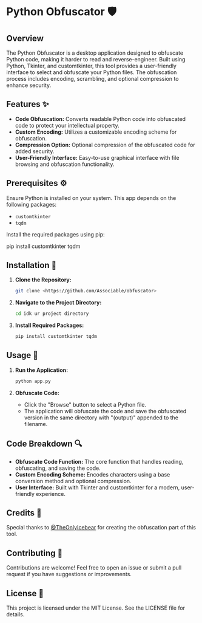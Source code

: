 # Python Obfuscator 🛡️

## Overview

The Python Obfuscator is a desktop application designed to obfuscate Python code, making it harder to read and reverse-engineer. Built using Python, Tkinter, and customtkinter, this tool provides a user-friendly interface to select and obfuscate your Python files. The obfuscation process includes encoding, scrambling, and optional compression to enhance security.

## Features ✨

- **Code Obfuscation:** Converts readable Python code into obfuscated code to protect your intellectual property.
- **Custom Encoding:** Utilizes a customizable encoding scheme for obfuscation.
- **Compression Option:** Optional compression of the obfuscated code for added security.
- **User-Friendly Interface:** Easy-to-use graphical interface with file browsing and obfuscation functionality.

## Prerequisites ⚙️

Ensure Python is installed on your system. This app depends on the following packages:

- `customtkinter`
- `tqdm`

Install the required packages using pip:

pip install customtkinter tqdm

## Installation 🔧

1. **Clone the Repository:**

    ```bash
    git clone <https://github.com/Associable/obfuscator>
    ```

2. **Navigate to the Project Directory:**

    ```bash
    cd idk ur project directory
    ```

3. **Install Required Packages:**

    ```bash
    pip install customtkinter tqdm
    ```

## Usage 🚀

1. **Run the Application:**

    ```bash
    python app.py
    ```

2. **Obfuscate Code:**

    - Click the "Browse" button to select a Python file.
    - The application will obfuscate the code and save the obfuscated version in the same directory with "(output)" appended to the filename.

## Code Breakdown 🔍

- **Obfuscate Code Function:** The core function that handles reading, obfuscating, and saving the code.
- **Custom Encoding Scheme:** Encodes characters using a base conversion method and optional compression.
- **User Interface:** Built with Tkinter and customtkinter for a modern, user-friendly experience.

## Credits 🤝

Special thanks to [@TheOnlyIcebear](https://github.com/TheOnlyIcebear) for creating the obfuscation part of this tool.

## Contributing 🤝

Contributions are welcome! Feel free to open an issue or submit a pull request if you have suggestions or improvements.

## License 📜

This project is licensed under the MIT License. See the LICENSE file for details.
